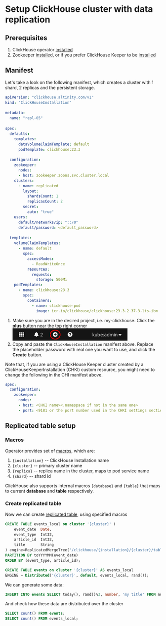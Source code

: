 # Setup ClickHouse cluster with data replication

## Prerequisites

1. ClickHouse operator [installed][operator_installation_openshift.md]
1. Zookeeper [installed][zookeeper_setup_openshift.md], or if you prefer ClickHouse Keeper to be [installed](./clickhouse_keeper_setup_openshift.md)


## Manifest

Let's take a look on the following manifest, which creates a cluster with 1 shard, 2 replicas and the persistent storage.

```yaml
apiVersion: "clickhouse.altinity.com/v1"
kind: "ClickHouseInstallation"

metadata:
  name: "repl-05"

spec:
  defaults:
    templates: 
      dataVolumeClaimTemplate: default
      podTemplate: clickhouse:23.3
 
  configuration:
    zookeeper:
      nodes:
      - host: zookeeper.zoons.svc.cluster.local
    clusters:
      - name: replicated
        layout:
          shardsCount: 1
          replicasCount: 2
        secret:
          auto: "true"
    users:
      default/networks/ip: "::/0"
      default/password: <default_password>

  templates:
    volumeClaimTemplates:
      - name: default
        spec:
          accessModes:
            - ReadWriteOnce
          resources:
            requests:
              storage: 500Mi
    podTemplates:
      - name: clickhouse:23.3
        spec:
          containers:
            - name: clickhouse-pod
              image: icr.io/clickhouse/clickhouse:23.3.2.37-3-lts-ibm
```

1. Make sure you are in the desired project, i.e. my-clickhouse.
    Click the **plus** button near the top right corner\
    ![Plus button](./img/plus_button.png)
1. Copy and paste the ```ClickHouseInstallation``` manifest above.
    Replace the placeholder password with real one you want to use, and click the **Create** button.

Note that, if you are using a ClickHouse Keeper cluster created by a ClickHouseKeeperInstallation (CHKI) custom resource, you might need to change the following in the CHI manifest above.

```yaml
spec:
  configuration:
    zookeeper:
      nodes:
      - host: <CHKI name><.namespace if not in the same one>
      - port: <9181 or the port number used in the CHKI settings section>
```


## Replicated table setup

### Macros
Operator provides set of [macros][macros], which are:
 1. `{installation}` -- ClickHouse Installation name
 1. `{cluster}` -- primary cluster name
 1. `{replica}` -- replica name in the cluster, maps to pod service name
 1. `{shard}` -- shard id

ClickHouse also supports internal macros `{database}` and `{table}` that maps to current **database** and **table** respectively.

### Create replicated table

Now we can create [replicated table][replication], using specified macros

```sql
CREATE TABLE events_local on cluster '{cluster}' (
    event_date  Date,
    event_type  Int32,
    article_id  Int32,
    title       String
) engine=ReplicatedMergeTree('/clickhouse/{installation}/{cluster}/tables/{shard}/{database}/{table}', '{replica}')
PARTITION BY toYYYYMM(event_date)
ORDER BY (event_type, article_id);
```

```sql
CREATE TABLE events on cluster '{cluster}' AS events_local
ENGINE = Distributed('{cluster}', default, events_local, rand());
```

We can generate some data:
```sql
INSERT INTO events SELECT today(), rand()%3, number, 'my title' FROM numbers(100);
```

And check how these data are distributed over the cluster
```sql
SELECT count() FROM events;
SELECT count() FROM events_local;
```

[operator_installation_openshift.md]: ./operator_installation_openshift.md
[zookeeper_setup_openshift.md]: ./zookeeper_setup_openshift.md
[macros]: https://clickhouse.com/docs/en/operations/server-configuration-parameters/settings#macros
[replication]: https://clickhouse.com/docs/en/engines/table-engines/mergetree-family/replication
